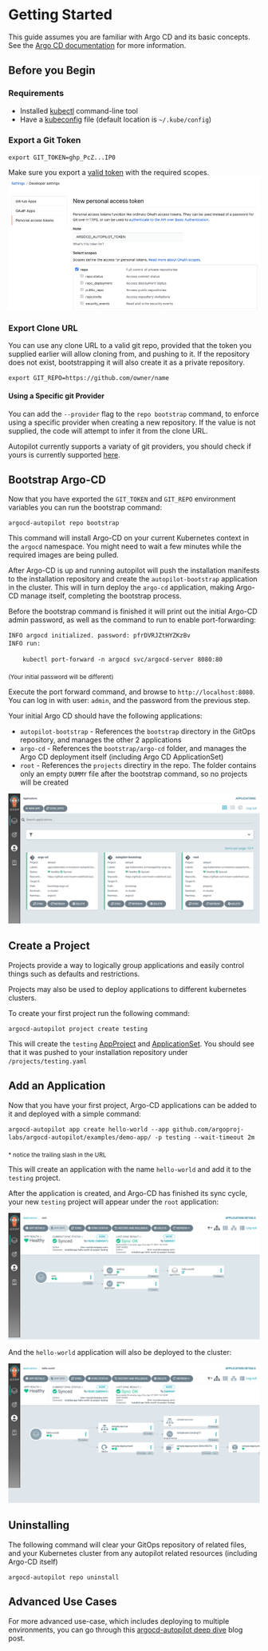 # Getting Started

This guide assumes you are familiar with Argo CD and its basic concepts. See the [Argo CD documentation](https://argoproj.github.io/argo-cd/core_concepts/) for more information.

## Before you Begin 
### Requirements

* Installed [kubectl](https://kubernetes.io/docs/tasks/tools/install-kubectl/) command-line tool
* Have a [kubeconfig](https://kubernetes.io/docs/tasks/access-application-cluster/configure-access-multiple-clusters/) file (default location is `~/.kube/config`)

### Export a Git Token
```
export GIT_TOKEN=ghp_PcZ...IP0
```

Make sure you export a [valid token](https://docs.github.com/en/github/authenticating-to-github/creating-a-personal-access-token) with the required scopes.
![Github token](assets/github_token.png)

### Export Clone URL
You can use any clone URL to a valid git repo, provided that the token you supplied earlier will allow cloning from, and pushing to it.
If the repository does not exist, bootstrapping it will also create it as a private repository.
```
export GIT_REPO=https://github.com/owner/name
```

#### Using a Specific git Provider
You can add the `--provider` flag to the `repo bootstrap` command, to enforce using a specific provider when creating a new repository. If the value is not supplied, the code will attempt to infer it from the clone URL.

Autopilot currently supports a variaty of git providers, you should check if yours is currently supported [here](./Git-Providers.md).


## Bootstrap Argo-CD 

Now that you have exported the `GIT_TOKEN` and `GIT_REPO` environment variables you can run the bootstrap command:
```
argocd-autopilot repo bootstrap
```

This command will install Argo-CD on your current Kubernetes context in the `argocd` namespace. You might need to wait a few minutes while the required images are being pulled.

After Argo-CD is up and running autopilot will push the installation manifests to the installation repository and create the `autopilot-bootstrap` application in the cluster. This will in turn deploy the `argo-cd` application, making Argo-CD manage itself, completing the bootstrap process.

Before the bootstrap command is finished it will print out the initial Argo-CD admin password, as well as the command to run to enable port-forwarding:
```
INFO argocd initialized. password: pfrDVRJZtHYZKzBv 
INFO run:

    kubectl port-forward -n argocd svc/argocd-server 8080:80
```
<sub>(Your initial password will be different)</sub>

Execute the port forward command, and browse to `http://localhost:8080`. You can log in with user: `admin`, and the password from the previous step.

Your initial Argo CD should have the following applications:

* `autopilot-bootstrap` - References the `bootstrap` directory in the GitOps repository, and manages the other 2 applications
* `argo-cd` - References the `bootstrap/argo-cd` folder, and manages the Argo CD deployment itself (including Argo CD ApplicationSet)
* `root` - References the `projects` directiry in the repo. The folder contains only an empty `DUMMY` file after the bootstrap command, so no projects will be created

<!-- FIXME: Screenshot is outdated; missing the `cluster-resources-in-cluster` Application introduced with #79. -->
![Step 1](assets/getting_started_1.png)


## Create a Project
Projects provide a way to logically group applications and easily control things such as defaults and restrictions.

Projects may also be used to deploy applications to different kubernetes clusters.

To create your first project run the following command:
```
argocd-autopilot project create testing
```
This will create the `testing` [AppProject](https://argo-cd.readthedocs.io/en/stable/user-guide/projects/) and [ApplicationSet](https://argo-cd.readthedocs.io/en/stable/user-guide/application-set/). You should see that it was pushed to your installation repository under `/projects/testing.yaml`

## Add an Application
Now that you have your first project, Argo-CD applications can be added to it and deployed with a simple command:
```
argocd-autopilot app create hello-world --app github.com/argoproj-labs/argocd-autopilot/examples/demo-app/ -p testing --wait-timeout 2m
```
<sub>* notice the trailing slash in the URL</sub>

This will create an application with the name `hello-world` and add it to the `testing` project.

After the application is created, and Argo-CD has finished its sync cycle, your new `testing` project will appear under the `root` application:

![Step 2](assets/getting_started_2.png)

And the `hello-world` application will also be deployed to the cluster:

![Step 3](assets/getting_started_3.png)

## Uninstalling
The following command will clear your GitOps repository of related files, and your Kubernetes cluster from any autopilot related resources (including Argo-CD itself)
```
argocd-autopilot repo uninstall
```

## Advanced Use Cases
For more advanced use-case, which includes deploying to multiple environments, you can go through this [argocd-autopilot deep dive](https://codefresh.io/about-gitops/launching-argo-cd-autopilot-opinionated-way-manage-applications-across-environments-using-gitops-scale/) blog post.